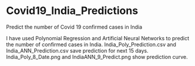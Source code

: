 # Covid19_India_Predictions
Predict the number of Covid 19 confirmed cases in India

I have used Polynomial Regression and Artificial Neural Networks to predict the number of confirmed cases in India.
India_Poly_Prediction.csv and India_ANN_Prediction.csv save prediction for next 15 days.
India_Poly_8_Date.png and IndiaANN_9_Predict.png show prediction curve.

